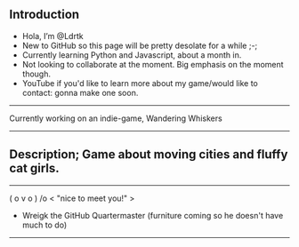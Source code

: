 Introduction
-------

- Hola, I’m @Ldrtk
- New to GitHub so this page will be pretty desolate for a while ;-;
- Currently learning Python and Javascript, about a month in.
- Not looking to collaborate at the moment. Big emphasis on the moment though.
- YouTube if you'd like to learn more about my game/would like to contact: gonna make one soon.

<!---
Ldrtk/Ldrtk is a ✨ special ✨ repository because its `README.md` (this file) appears on your GitHub profile.
You can click the Preview link to take a look at your changes. 
--->
-------
Currently working on an indie-game, Wandering Whiskers 

-------
Description; Game about moving cities and fluffy cat girls.
-------


------

( o v o ) /o    < "nice to meet you!" >

- Wreigk the GitHub Quartermaster (furniture coming so he doesn't have much to do)

------
